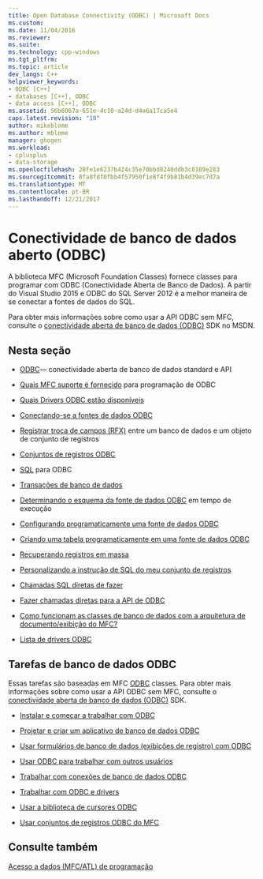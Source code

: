 ```yaml
---
title: Open Database Connectivity (ODBC) | Microsoft Docs
ms.custom: 
ms.date: 11/04/2016
ms.reviewer: 
ms.suite: 
ms.technology: cpp-windows
ms.tgt_pltfrm: 
ms.topic: article
dev_langs: C++
helpviewer_keywords:
- ODBC [C++]
- databases [C++], ODBC
- data access [C++], ODBC
ms.assetid: 56b6067a-651e-4c10-a24d-d4a6a17ca5e4
caps.latest.revision: "10"
author: mikeblome
ms.author: mblome
manager: ghogen
ms.workload:
- cplusplus
- data-storage
ms.openlocfilehash: 28fe1e6237b424c35e70bbd8240ddb3c8189e283
ms.sourcegitcommit: 8fa8fdf0fbb4f57950f1e8f4f9b81b4d39ec7d7a
ms.translationtype: MT
ms.contentlocale: pt-BR
ms.lasthandoff: 12/21/2017
---
```

# <a name="open-database-connectivity-odbc"></a>Conectividade de banco de dados aberto (ODBC)
A biblioteca MFC (Microsoft Foundation Classes) fornece classes para programar com ODBC (Conectividade Aberta de Banco de Dados). A partir do Visual Studio 2015 e ODBC do SQL Server 2012 é a melhor maneira de se conectar a fontes de dados do SQL.
  
 Para obter mais informações sobre como usar a API ODBC sem MFC, consulte o [conectividade aberta de banco de dados (ODBC)](https://msdn.microsoft.com/en-us/library/ms710252.aspx) SDK no MSDN.  
  
  
## <a name="in-this-section"></a>Nesta seção  
  
-   [ODBC](odbc-basics.md)— conectividade aberta de banco de dados standard e API  
  
-   [Quais MFC suporte é fornecido](odbc-and-mfc.md) para programação de ODBC  
  
-   [Quais Drivers ODBC estão disponíveis](odbc-driver-list.md)  
  
-   [Conectando-se a fontes de dados ODBC](data-source-managing-connections-odbc.md)  
  
-   [Registrar troca de campos (RFX)](record-field-exchange-rfx.md) entre um banco de dados e um objeto de conjunto de registros  
  
-   [Conjuntos de registros ODBC](recordset-odbc.md)  
  
-   [SQL](sql.md) para ODBC  
  
-   [Transações de banco de dados](transaction-odbc.md)  
  
-   [Determinando o esquema da fonte de dados ODBC](data-source-determining-the-schema-of-the-data-source-odbc.md) em tempo de execução  
  
-   [Configurando programaticamente uma fonte de dados ODBC](data-source-programmatically-configuring-an-odbc-data-source.md)  
  
-   [Criando uma tabela programaticamente em uma fonte de dados ODBC](data-source-programmatically-creating-a-table-in-an-odbc-data-source.md)  
  
-   [Recuperando registros em massa](recordset-fetching-records-in-bulk-odbc.md)  
  
-   [Personalizando a instrução de SQL do meu conjunto de registros](sql-customizing-your-recordsets-sql-statement-odbc.md)  
  
-   [Chamadas SQL diretas de fazer](sql-making-direct-sql-calls-odbc.md)  
  
-   [Fazer chamadas diretas para a API de ODBC](odbc-calling-odbc-api-functions-directly.md)  
  
-   [Como funcionam as classes de banco de dados com a arquitetura de documento/exibição do MFC?](working-with-documents-and-views.md)  
  
-   [Lista de drivers ODBC](odbc-driver-list.md)  
  
## <a name="odbc-database-tasks"></a>Tarefas de banco de dados ODBC  
 Essas tarefas são baseadas em MFC [ODBC](odbc-basics.md) classes. Para obter mais informações sobre como usar a API ODBC sem MFC, consulte o [conectividade aberta de banco de dados (ODBC)](https://msdn.microsoft.com/en-us/library/ms710252.aspx) SDK.  
  
-   [Instalar e começar a trabalhar com ODBC](installing-and-getting-started-with-odbc.md)  
  
-   [Projetar e criar um aplicativo de banco de dados ODBC](design-and-create-an-odbc-database-application.md)  
  
-   [Usar formulários de banco de dados (exibições de registro) com ODBC](use-database-forms-record-views-with-odbc.md)  
  
-   [Usar ODBC para trabalhar com outros usuários](use-odbc-to-work-with-other-users.md)  
  
-   [Trabalhar com conexões de banco de dados ODBC](work-with-odbc-database-connections.md)  
  
-   [Trabalhar com ODBC e drivers](work-with-odbc-and-drivers.md)  
  
-   [Usar a biblioteca de cursores ODBC](use-the-odbc-cursor-library.md)  
  
-   [Usar conjuntos de registros ODBC do MFC](use-mfc-odbc-recordsets.md)  
  
## <a name="see-also"></a>Consulte também  
 [Acesso a dados (MFC/ATL) de programação](../../data/data-access-programming-mfc-atl.md)